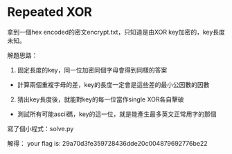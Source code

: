 # Repeated XOR
拿到一個hex encoded的密文encrypt.txt，只知道是由XOR key加密的，key長度未知。

解題思路：
 1. 固定長度的key，同一位加密同個字母會得到同樣的答案
  * 計算兩個重複字母的差，key的長度一定會是這些差的最小公因數的因數
 2. 猜出key長度後，就能對key的每一位當作single XOR各自擊破
  * 測試所有可能ascii碼，key的這一位，就是能產生最多英文正常用字的那個
  
寫了個小程式：solve.py

解得： your flag is: 29a70d3fe359728436dde20c004879692776be22

